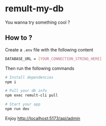 # remult-my-db

You wanna try something cool ?

## How to ?

Create a `.env` file with the following content

```bash
DATABASE_URL = [YOUR_CONNECTION_STRING_HERE]
```

Then run the following commands

```bash
# Install dependencies
npm i

# Pull your db info
npm exec remult-cli pull

# Start your app
npm run dev
```

Enjoy [http://localhost:5173/api/admin](http://localhost:5173/api/admin)
